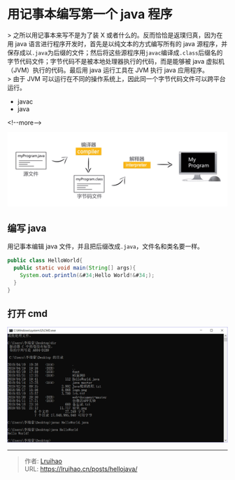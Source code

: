 # 用记事本编写第一个 java 程序


&gt; 之所以用记事本来写不是为了装 X 或者什么的。反而恰恰是返璞归真，因为在用 java 语言进行程序开发时，首先是以纯文本的方式编写所有的 java 源程序，并保存成以`.java`为后缀的文件；然后将这些源程序用`javac`编译成`.class`后缀名的字节代码文件；字节代码不是被本地处理器执行的代码，而是能够被 java 虚拟机（JVM）执行的代码。最后用 java 运行工具在 JVM 执行 java 应用程序。  
&gt; 由于 JVM 可以运行在不同的操作系统上，因此同一个字节代码文件可以跨平台运行。

- javac
- java

&lt;!--more--&gt;

![hello](images/2.png)

## 编写 java

用记事本编辑 java 文件，并且把后缀改成`.java`，文件名和类名要一样。

```java
public class HelloWorld{
  public static void main(String[] args){
    System.out.println(&#34;Hello World!&#34;);
  }
}
```

## 打开 cmd

![cmd](images/1.png)


---

> 作者: [Lruihao](https://github.com/Lruihao)  
> URL: https://lruihao.cn/posts/hellojava/  

